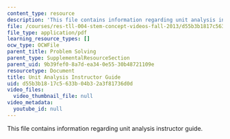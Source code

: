 ```yaml
---
content_type: resource
description: 'This file contains information regarding unit analysis instructor guide. '
file: /courses/res-tll-004-stem-concept-videos-fall-2013/d55b3b1817c5633b04b32a3f81736d0d_MITRES_TLL-004F13_UntGuide.pdf
file_type: application/pdf
learning_resource_types: []
ocw_type: OCWFile
parent_title: Problem Solving
parent_type: SupplementalResourceSection
parent_uid: 9b39fef0-8a7d-ea34-0e55-30b48721109e
resourcetype: Document
title: Unit Analysis Instructor Guide
uid: d55b3b18-17c5-633b-04b3-2a3f81736d0d
video_files:
  video_thumbnail_file: null
video_metadata:
  youtube_id: null
---
```

This file contains information regarding unit analysis instructor guide. 


